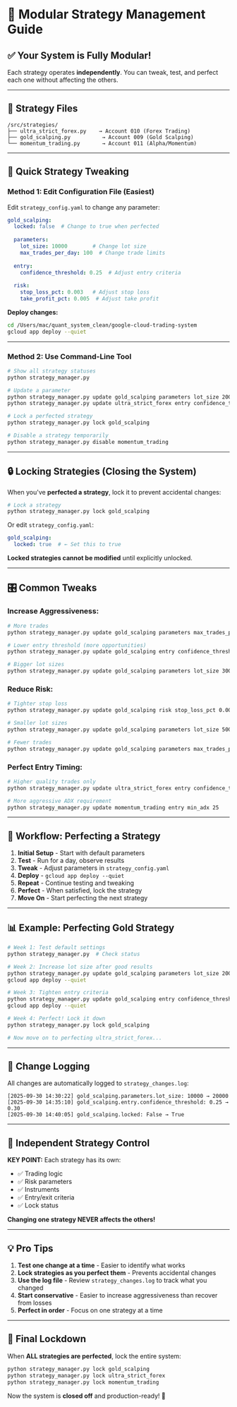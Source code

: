 # 🎯 Modular Strategy Management Guide

## ✅ Your System is Fully Modular!

Each strategy operates **independently**. You can tweak, test, and perfect each one without affecting the others.

---

## 📂 Strategy Files

```
/src/strategies/
├── ultra_strict_forex.py    → Account 010 (Forex Trading)
├── gold_scalping.py          → Account 009 (Gold Scalping)
└── momentum_trading.py       → Account 011 (Alpha/Momentum)
```

---

## 🔧 Quick Strategy Tweaking

### **Method 1: Edit Configuration File (Easiest)**

Edit `strategy_config.yaml` to change any parameter:

```yaml
gold_scalping:
  locked: false  # Change to true when perfected
  
  parameters:
    lot_size: 10000        # Change lot size
    max_trades_per_day: 100  # Change trade limits
    
  entry:
    confidence_threshold: 0.25  # Adjust entry criteria
    
  risk:
    stop_loss_pct: 0.003   # Adjust stop loss
    take_profit_pct: 0.005  # Adjust take profit
```

**Deploy changes:**
```bash
cd /Users/mac/quant_system_clean/google-cloud-trading-system
gcloud app deploy --quiet
```

---

### **Method 2: Use Command-Line Tool**

```bash
# Show all strategy statuses
python strategy_manager.py

# Update a parameter
python strategy_manager.py update gold_scalping parameters lot_size 20000
python strategy_manager.py update ultra_strict_forex entry confidence_threshold 0.40

# Lock a perfected strategy
python strategy_manager.py lock gold_scalping

# Disable a strategy temporarily
python strategy_manager.py disable momentum_trading
```

---

## 🔒 Locking Strategies (Closing the System)

When you've **perfected a strategy**, lock it to prevent accidental changes:

```bash
# Lock a strategy
python strategy_manager.py lock gold_scalping
```

Or edit `strategy_config.yaml`:
```yaml
gold_scalping:
  locked: true  # ← Set this to true
```

**Locked strategies cannot be modified** until explicitly unlocked.

---

## 🎛️ Common Tweaks

### **Increase Aggressiveness:**
```bash
# More trades
python strategy_manager.py update gold_scalping parameters max_trades_per_day 200

# Lower entry threshold (more opportunities)
python strategy_manager.py update gold_scalping entry confidence_threshold 0.15

# Bigger lot sizes
python strategy_manager.py update gold_scalping parameters lot_size 30000
```

### **Reduce Risk:**
```bash
# Tighter stop loss
python strategy_manager.py update gold_scalping risk stop_loss_pct 0.002

# Smaller lot sizes
python strategy_manager.py update gold_scalping parameters lot_size 5000

# Fewer trades
python strategy_manager.py update gold_scalping parameters max_trades_per_day 50
```

### **Perfect Entry Timing:**
```bash
# Higher quality trades only
python strategy_manager.py update ultra_strict_forex entry confidence_threshold 0.50

# More aggressive ADX requirement
python strategy_manager.py update momentum_trading entry min_adx 25
```

---

## 🔄 Workflow: Perfecting a Strategy

1. **Initial Setup** - Start with default parameters
2. **Test** - Run for a day, observe results
3. **Tweak** - Adjust parameters in `strategy_config.yaml`
4. **Deploy** - `gcloud app deploy --quiet`
5. **Repeat** - Continue testing and tweaking
6. **Perfect** - When satisfied, lock the strategy
7. **Move On** - Start perfecting the next strategy

---

## 📊 Example: Perfecting Gold Strategy

```bash
# Week 1: Test default settings
python strategy_manager.py  # Check status

# Week 2: Increase lot size after good results
python strategy_manager.py update gold_scalping parameters lot_size 20000
gcloud app deploy --quiet

# Week 3: Tighten entry criteria
python strategy_manager.py update gold_scalping entry confidence_threshold 0.30
gcloud app deploy --quiet

# Week 4: Perfect! Lock it down
python strategy_manager.py lock gold_scalping

# Now move on to perfecting ultra_strict_forex...
```

---

## 🚨 Change Logging

All changes are automatically logged to `strategy_changes.log`:

```
[2025-09-30 14:30:22] gold_scalping.parameters.lot_size: 10000 → 20000
[2025-09-30 14:35:10] gold_scalping.entry.confidence_threshold: 0.25 → 0.30
[2025-09-30 14:40:05] gold_scalping.locked: False → True
```

---

## 🎯 Independent Strategy Control

**KEY POINT:** Each strategy has its own:
- ✅ Trading logic
- ✅ Risk parameters
- ✅ Instruments
- ✅ Entry/exit criteria
- ✅ Lock status

**Changing one strategy NEVER affects the others!**

---

## 💡 Pro Tips

1. **Test one change at a time** - Easier to identify what works
2. **Lock strategies as you perfect them** - Prevents accidental changes
3. **Use the log file** - Review `strategy_changes.log` to track what you changed
4. **Start conservative** - Easier to increase aggressiveness than recover from losses
5. **Perfect in order** - Focus on one strategy at a time

---

## 🔐 Final Lockdown

When **ALL strategies are perfected**, lock the entire system:

```bash
python strategy_manager.py lock gold_scalping
python strategy_manager.py lock ultra_strict_forex
python strategy_manager.py lock momentum_trading
```

Now the system is **closed off** and production-ready! 🎉

